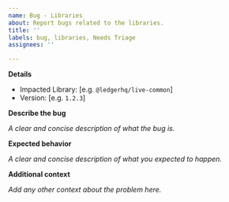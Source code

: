 ```yaml
---
name: Bug - Libraries
about: Report bugs related to the libraries.
title: ''
labels: bug, libraries, Needs Triage
assignees: ''

---
```


<!--
Note: Please search to see if an issue already exists for the bug you encountered.
-->

**Details**
- Impacted Library: [e.g. `@ledgerhq/live-common`] 
- Version: [e.g. `1.2.3`]

**Describe the bug**

_A clear and concise description of what the bug is._

**Expected behavior**

_A clear and concise description of what you expected to happen._

**Additional context**

_Add any other context about the problem here._
